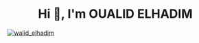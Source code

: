 <h1 align="center">Hi 👋, I'm OUALID ELHADIM</h1>

<p align="left"> <a href="https://twitter.com/walid_elhadim" target="blank"><img src="https://img.shields.io/youtube/follow/walid_elhadim?logo=youtube&style=for-the-badge" alt="walid_elhadim" /></a> </p>
